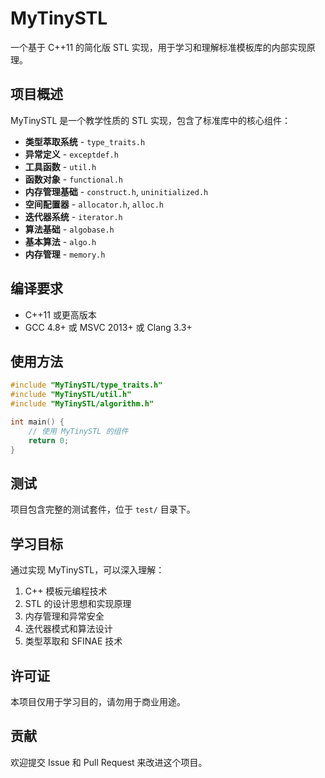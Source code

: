 # MyTinySTL

一个基于 C++11 的简化版 STL 实现，用于学习和理解标准模板库的内部实现原理。

## 项目概述

MyTinySTL 是一个教学性质的 STL 实现，包含了标准库中的核心组件：

- **类型萃取系统** - `type_traits.h`
- **异常定义** - `exceptdef.h` 
- **工具函数** - `util.h`
- **函数对象** - `functional.h`
- **内存管理基础** - `construct.h`, `uninitialized.h`
- **空间配置器** - `allocator.h`, `alloc.h`
- **迭代器系统** - `iterator.h`
- **算法基础** - `algobase.h`
- **基本算法** - `algo.h`
- **内存管理** - `memory.h`

## 编译要求

- C++11 或更高版本
- GCC 4.8+ 或 MSVC 2013+ 或 Clang 3.3+

## 使用方法

```cpp
#include "MyTinySTL/type_traits.h"
#include "MyTinySTL/util.h"
#include "MyTinySTL/algorithm.h"

int main() {
    // 使用 MyTinySTL 的组件
    return 0;
}
```

## 测试

项目包含完整的测试套件，位于 `test/` 目录下。

## 学习目标

通过实现 MyTinySTL，可以深入理解：

1. C++ 模板元编程技术
2. STL 的设计思想和实现原理
3. 内存管理和异常安全
4. 迭代器模式和算法设计
5. 类型萃取和 SFINAE 技术

## 许可证

本项目仅用于学习目的，请勿用于商业用途。

## 贡献

欢迎提交 Issue 和 Pull Request 来改进这个项目。

